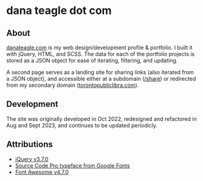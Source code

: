 # dana teagle dot com

## About
[danateagle.com](https://danateagle.com/) is my web design/development profile & portfolio. I built it with jQuery, HTML, and SCSS. The data for each of the portfolio projects is stored as a JSON object for ease of iterating, filtering, and updating.

A second page serves as a landing site for sharing links (also iterated from a JSON object), and accessible either at a subdomain ([/share](https://danateagle.com/share)) or redirected from my secondary domain ([torontopubliclibra.com](http://torontopubliclibra.com)).

## Development
The site was originally developed in Oct 2022, redesigned and refactored in Aug and Sept 2023, and continues to be updated periodicly.

## Attributions
- [jQuery v3.7.0](https://jquery.com/)
- [Source Code Pro typeface from Google Fonts](https://fonts.google.com/specimen/Source+Code+Pro)
- [Font Awesome v4.7.0](https://fontawesome.com/v4/icons/)